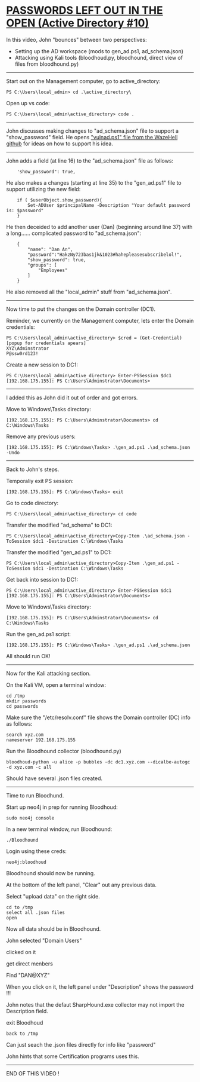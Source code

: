 # [PASSWORDS LEFT OUT IN THE OPEN (Active Directory #10)](https://www.youtube.com/watch?v=EHL8xuRfUF8)

In this video, John "bounces" between two perspectives:
- Setting up the AD workspace (mods to gen_ad.ps1, ad_schema.json)
- Attacking using Kali tools (bloodhoud.py, bloodhound, direct view of files from bloodhound.py)

---
Start out on the Management computer, go to active_directory:
```
PS C:\Users\local_admin> cd .\active_directory\
```

Open up vs code:
```
PS C:\Users\local_admin\active_directory> code .
```
---
John discusses making changes to "ad_schema.json" file to support a "show_password" field.
He opens ["vulnad.ps1" file from the WazeHell github](https://github.com/WazeHell/vulnerable-AD/vulnad.ps1) for ideas on how to support his idea.

---
John adds a field (at line 16) to the "ad_schema.json" file as follows:
```
    'show_password": true,
```

He also makes a changes (starting at line 35) to the "gen_ad.ps1" file to support utilizing the new field:
```
    if ( $userObject.show_password){
        Set-ADUser $principalName -Description "Your default password is: $password"
    }
```
He then deceided to add another user (Dan) (beginning around line 37) with a long...... complicated password to "ad_schema.json":
```
    {
        "name": "Dan An",
        "password":"HakzNy723bas1jk&1023#hahepleasesubscribelol!",
        "show_password": true,
        "groups": [
            "Employees"
	    ]
    }
```
He also removed all the "local_admin" stuff from "ad_schema.json".

---
Now time to put the changes on the Domain controller (DC1).

Reminder, we currently on the Management computer, lets enter the Domain credentials:
```
PS C:\Users\local_admin\active_directory> $cred = (Get-Credential)
[popup for credentials apears]
XYZ\Adminstrator
P@ssw0rd123!
```

Create a new session to DC1:
```
PS C:\Users\local_admin\active_directory> Enter-PSSession $dc1
[192.168.175.155]: PS C:\Users\Adminstrator\Documents>
```

---
I added this as John did it out of order and got errors.

Move to Windows\Tasks directory:
```
[192.168.175.155]: PS C:\Users\Adminstrator\Documents> cd C:\Windows\Tasks
```
Remove any previous users:
```
[192.168.175.155]: PS C:\Windows\Tasks> .\gen_ad.ps1 .\ad_schema.json -Undo
```

---
Back to John's steps.

Temporaliy exit PS session:
```
[192.168.175.155]: PS C:\Windows\Tasks> exit
```
Go to code directory:
```
PS C:\Users\local_admin\active_directory> cd code
```

Transfer the modified "ad_schema" to DC1:
```
PS C:\Users\local_admin\active_directory>Copy-Item .\ad_schema.json -ToSession $dc1 -Destination C:\Windows\Tasks
```

Transfer the modified "gen_ad.ps1" to DC1:
```
PS C:\Users\local_admin\active_directory>Copy-Item .\gen_ad.ps1 -ToSession $dc1 -Destination C:\Windows\Tasks
```

Get back into session to DC1:
```
PS C:\Users\local_admin\active_directory> Enter-PSSession $dc1
[192.168.175.155]: PS C:\Users\Adminstrator\Documents>
```

Move to Windows\Tasks directory:
```
[192.168.175.155]: PS C:\Users\Adminstrator\Documents> cd C:\Windows\Tasks
```

Run the gen_ad.ps1 script:
```
[192.168.175.155]: PS C:\Windows\Tasks> .\gen_ad.ps1 .\ad_schema.json
```

All should run OK!

---
Now for the Kali attacking section.

On the Kali VM, open a terminal window:
```
cd /tmp
mkdir passwords
cd passwords
```

Make sure the "/etc/resolv.conf" file shows the Domain controller (DC) info as follows:
```
search xyz.com
nameserver 192.168.175.155
```

Run the Bloodhound collector (bloodhound.py)
```
bloodhoud-python -u alice -p bubbles -dc dc1.xyz.com --dicalbe-autogc -d xyz.com -c all
```
Should have several .json files created.

---
Time to run Bloodhund.

Start up neo4j in prep for running Bloodhoud:
```
sudo neo4j console
```
In a new terminal window, run Bloodhound:
```
./Bloodhound
```

Login using these creds:
```
neo4j:bloodhoud
```

Bloodhound should now be running.

At the bottom of the left panel, "Clear" out any previous data.

Select "upload data" on the right side.
```
cd to /tmp
select all .json files
open
```

Now all data should be in Bloodhound.

John selected "Domain Users"

clicked on it

get direct menbers

Find "DAN@XYZ"

When you click on it, the left panel under "Description" shows the password !!!

John notes that the defaut SharpHound.exe collector may not import the Description field.

exit Bloodhoud
```
back to /tmp
```

Can just seach the .json files directly for info like "password"

John hints that some Certification programs uses this.

---
END OF THIS VIDEO !


